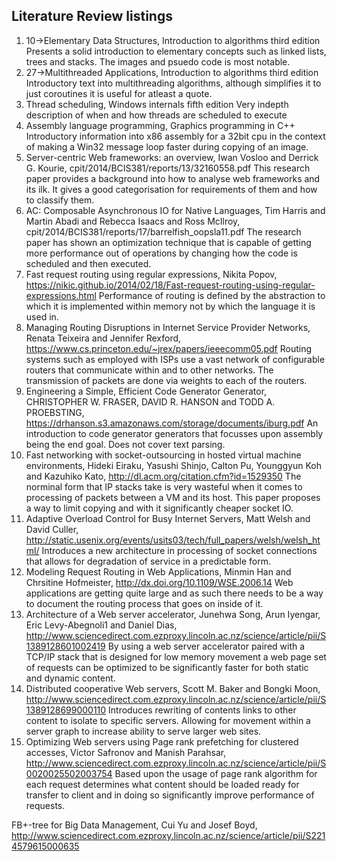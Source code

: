## Literature Review listings

1. 10->Elementary Data Structures, Introduction to algorithms third edition
    Presents a solid introduction to elementary concepts such as linked lists, trees and stacks. The images and psuedo code is most notable.
2. 27->Multithreaded Applications, Introduction to algorithms third edition
    Introductory text into multithreading algorithms, although simplifies it to just coroutines it is useful for atleast a quote.
3. Thread scheduling, Windows internals fifth edition
    Very indepth description of when and how threads are scheduled to execute
4. Assembly language programming, Graphics programming in C++
    Introductory information into x86 assembly for a 32bit cpu in the context of making a Win32 message loop faster during copying of an image.
5. Server-centric Web frameworks: an overview, Iwan Vosloo and Derrick G. Kourie, cpit/2014/BCIS381/reports/13/32160558.pdf
    This research paper provides a background into how to analyse web frameworks and its ilk. It gives a good categorisation for requirements of them and how to classify them.
6. AC: Composable Asynchronous IO for Native Languages, Tim Harris and Martin Abadi and Rebecca Isaacs and Ross McIlroy, cpit/2014/BCIS381/reports/17/barrelfish_oopsla11.pdf
    The research paper has shown an optimization technique that is capable of getting more performance out of operations by changing how the code is scheduled and then executed.
7. Fast request routing using regular expressions, Nikita Popov, https://nikic.github.io/2014/02/18/Fast-request-routing-using-regular-expressions.html
    Performance of routing is defined by the abstraction to which it is implemented within memory not by 
which the language it is used in.
8. Managing Routing Disruptions in Internet Service Provider Networks, Renata Teixeira and Jennifer Rexford, https://www.cs.princeton.edu/~jrex/papers/ieeecomm05.pdf
    Routing systems such as employed with ISPs use a vast network of configurable routers that communicate 
within and to other networks. The transmission of packets are done via weights to each of the routers.
9. Engineering a Simple, Efficient Code Generator Generator, CHRISTOPHER W. FRASER, DAVID R. HANSON and TODD 
A. PROEBSTING, https://drhanson.s3.amazonaws.com/storage/documents/iburg.pdf
    An introduction to code generator generators that focusses upon assembly being the end goal. Does not cover text parsing.
10. Fast networking with socket-outsourcing in hosted virtual machine environments,	Hideki Eiraku, Yasushi Shinjo, Calton Pu, Younggyun Koh and Kazuhiko Kato,  http://dl.acm.org/citation.cfm?id=1529350
    The norminal form that IP stacks take is very wasteful when it comes to processing of packets between a VM and its host. This paper proposes a way to limit copying and with it significantly cheaper socket IO.
11. Adaptive Overload Control for Busy Internet Servers, Matt Welsh and David Culler, http://static.usenix.org/events/usits03/tech/full_papers/welsh/welsh_html/
    Introduces a new architecture in processing of socket connections that allows for degradation of service in a predictable form.
12. Modeling Request Routing in Web Applications, Minmin Han and Chrsitine Hofmeister, 
http://dx.doi.org/10.1109/WSE.2006.14
    Web applications are getting quite large and as such there needs to be a way to document the routing 
process that goes on inside of it.
13. Architecture of a Web server accelerator, Junehwa Song, Arun Iyengar, Eric Levy-Abegnoli1 and Daniel 
Dias, http://www.sciencedirect.com.ezproxy.lincoln.ac.nz/science/article/pii/S1389128601002419
    By using a web server accelerator paired with a TCP/IP stack that is designed for low memory movement a 
web page set of requests can be optimized to be significantly faster for both static and dynamic content.
14. Distributed cooperative Web servers, Scott M. Baker and Bongki Moon, http://www.sciencedirect.com.ezproxy.lincoln.ac.nz/science/article/pii/S1389128699000110
    Introduces rewriting of contents links to other content to isolate to specific servers. Allowing for 
movement within a server graph to increase ability to serve larger web sites.
15. Optimizing Web servers using Page rank prefetching for clustered accesses, Victor Safronov and Manish Parahsar, http://www.sciencedirect.com.ezproxy.lincoln.ac.nz/science/article/pii/S0020025502003754
    Based upon the usage of page rank algorithm for each request determines what content should be loaded 
ready for transfer to client and in doing so significantly improve performance of requests.

FB+-tree for Big Data Management, Cui Yu and Josef Boyd, http://www.sciencedirect.com.ezproxy.lincoln.ac.nz/science/article/pii/S2214579615000635